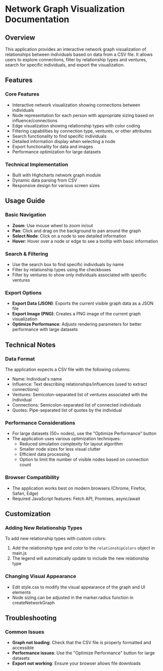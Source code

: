 # Network Graph Visualization Documentation

## Overview

This application provides an interactive network graph visualization of relationships between individuals based on data from a CSV file. It allows users to explore connections, filter by relationship types and ventures, search for specific individuals, and export the visualization.

## Features

### Core Features
- Interactive network visualization showing connections between individuals
- Node representation for each person with appropriate sizing based on influence/connections
- Edge visualization showing relationship types with color coding
- Filtering capabilities by connection type, ventures, or other attributes
- Search functionality to find specific individuals
- Detailed information display when selecting a node
- Export functionality for data and images
- Performance optimization for large datasets

### Technical Implementation
- Built with Highcharts network graph module
- Dynamic data parsing from CSV
- Responsive design for various screen sizes

## Usage Guide

### Basic Navigation
- **Zoom**: Use mouse wheel to zoom in/out
- **Pan**: Click and drag on the background to pan around the graph
- **Select Node**: Click on a node to see detailed information
- **Hover**: Hover over a node or edge to see a tooltip with basic information

### Search & Filtering
- Use the search box to find specific individuals by name
- Filter by relationship types using the checkboxes
- Filter by ventures to show only individuals associated with specific ventures

### Export Options
- **Export Data (JSON)**: Exports the current visible graph data as a JSON file
- **Export Image (PNG)**: Creates a PNG image of the current graph visualization
- **Optimize Performance**: Adjusts rendering parameters for better performance with large datasets

## Technical Notes

### Data Format
The application expects a CSV file with the following columns:
- Name: Individual's name
- Influence: Text describing relationships/influences (used to extract connections)
- Ventures: Semicolon-separated list of ventures associated with the individual
- Connections: Semicolon-separated list of connected individuals
- Quotes: Pipe-separated list of quotes by the individual

### Performance Considerations
- For large datasets (50+ nodes), use the "Optimize Performance" button
- The application uses various optimization techniques:
  - Reduced simulation complexity for layout algorithm
  - Smaller node sizes for less visual clutter
  - Efficient data processing
  - Option to limit the number of visible nodes based on connection count

### Browser Compatibility
- The application works best on modern browsers (Chrome, Firefox, Safari, Edge)
- Required JavaScript features: Fetch API, Promises, async/await

## Customization

### Adding New Relationship Types
To add new relationship types with custom colors:
1. Add the relationship type and color to the `relationshipColors` object in main.js
2. The legend will automatically update to include the new relationship type

### Changing Visual Appearance
- Edit style.css to modify the visual appearance of the graph and UI elements
- Node sizing can be adjusted in the marker.radius function in createNetworkGraph

## Troubleshooting

### Common Issues
- **Graph not loading**: Check that the CSV file is properly formatted and accessible
- **Performance issues**: Use the "Optimize Performance" button for large datasets
- **Export not working**: Ensure your browser allows file downloads
